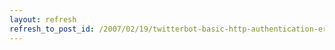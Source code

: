 ```yaml
---
layout: refresh
refresh_to_post_id: /2007/02/19/twitterbot-basic-http-authentication-errors
---
```

